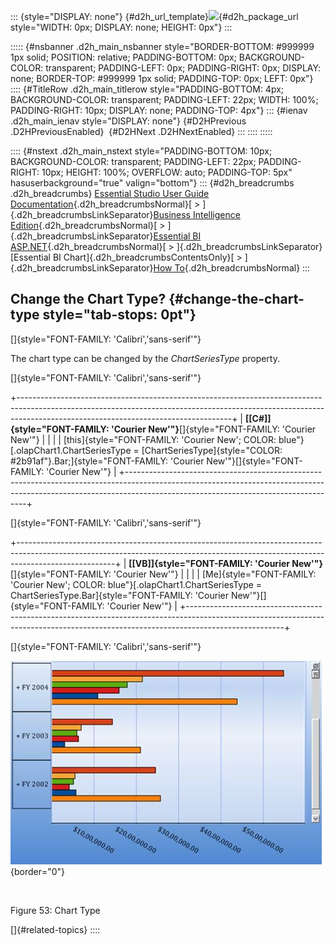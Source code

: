 ::: {style="DISPLAY: none"}
[](ms-xhelp:///?Id=d2h_url_template){#d2h_url_template}![](!package_url!){#d2h_package_url style="WIDTH: 0px; DISPLAY: none; HEIGHT: 0px"}
:::

::::: {#nsbanner .d2h_main_nsbanner style="BORDER-BOTTOM: #999999 1px solid; POSITION: relative; PADDING-BOTTOM: 0px; BACKGROUND-COLOR: transparent; PADDING-LEFT: 0px; PADDING-RIGHT: 0px; DISPLAY: none; BORDER-TOP: #999999 1px solid; PADDING-TOP: 0px; LEFT: 0px"}
:::: {#TitleRow .d2h_main_titlerow style="PADDING-BOTTOM: 4px; BACKGROUND-COLOR: transparent; PADDING-LEFT: 22px; WIDTH: 100%; PADDING-RIGHT: 10px; DISPLAY: none; PADDING-TOP: 4px"}
::: {#ienav .d2h_main_ienav style="DISPLAY: none"}
[](ms-xhelp:///?Id=af7cbbbd-bb44-4eac-b709-969d57baee73){#D2HPrevious .D2HPreviousEnabled}  [](ms-xhelp:///?Id=024bc795-1c26-4ee7-bab2-3b65365e357e){#D2HNext .D2HNextEnabled}
:::
::::
:::::

:::: {#nstext .d2h_main_nstext style="PADDING-BOTTOM: 10px; BACKGROUND-COLOR: transparent; PADDING-LEFT: 22px; PADDING-RIGHT: 10px; HEIGHT: 100%; OVERFLOW: auto; PADDING-TOP: 5px" hasuserbackground="true" valign="bottom"}
::: {#d2h_breadcrumbs .d2h_breadcrumbs}
[Essential Studio User Guide Documentation](ms-xhelp:///?Id=12457748-09e3-4d74-a240-8e049cedf030){.d2h_breadcrumbsNormal}[ \> ]{.d2h_breadcrumbsLinkSeparator}[Business Intelligence Edition](ms-xhelp:///?Id=fdf33dd8-62b2-47b9-ad7b-fc50e590bca5){.d2h_breadcrumbsNormal}[ \> ]{.d2h_breadcrumbsLinkSeparator}[Essential BI ASP.NET](ms-xhelp:///?Id=99c6694e-59c3-4c59-abb5-ce9ce9a948bc){.d2h_breadcrumbsNormal}[ \> ]{.d2h_breadcrumbsLinkSeparator}[Essential BI Chart]{.d2h_breadcrumbsContentsOnly}[ \> ]{.d2h_breadcrumbsLinkSeparator}[How To](ms-xhelp:///?Id=af7cbbbd-bb44-4eac-b709-969d57baee73){.d2h_breadcrumbsNormal}
:::

## Change the Chart Type? {#change-the-chart-type style="tab-stops: 0pt"}

[]{style="FONT-FAMILY: 'Calibri','sans-serif'"} 

The chart type can be changed by the *ChartSeriesType* property.

[]{style="FONT-FAMILY: 'Calibri','sans-serif'"} 

+-----------------------------------------------------------------------------------------------------------------------------------------------------------------------------------------------------------------+
| **[\[C#\]]{style="FONT-FAMILY: 'Courier New'"}**[]{style="FONT-FAMILY: 'Courier New'"}                                                                                                                          |
|                                                                                                                                                                                                                 |
| [this]{style="FONT-FAMILY: 'Courier New'; COLOR: blue"}[.olapChart1.ChartSeriesType = [ChartSeriesType]{style="COLOR: #2b91af"}.Bar;]{style="FONT-FAMILY: 'Courier New'"}[]{style="FONT-FAMILY: 'Courier New'"} |
+-----------------------------------------------------------------------------------------------------------------------------------------------------------------------------------------------------------------+

[]{style="FONT-FAMILY: 'Calibri','sans-serif'"} 

+------------------------------------------------------------------------------------------------------------------------------------------------------------------------------------+
| **[\[VB\]]{style="FONT-FAMILY: 'Courier New'"}**[]{style="FONT-FAMILY: 'Courier New'"}                                                                                             |
|                                                                                                                                                                                    |
| [Me]{style="FONT-FAMILY: 'Courier New'; COLOR: blue"}[.olapChart1.ChartSeriesType = ChartSeriesType.Bar]{style="FONT-FAMILY: 'Courier New'"}[]{style="FONT-FAMILY: 'Courier New'"} |
+------------------------------------------------------------------------------------------------------------------------------------------------------------------------------------+

[]{style="FONT-FAMILY: 'Calibri','sans-serif'"} 

![Description: C:\\Users\\Hari\\Pictures\\OlapChart\\Bar Chart.png](ImagesExt/image48_57.jpg){border="0"}

 

Figure 53: Chart Type

[]{#related-topics}
::::
